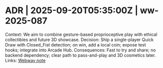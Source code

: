 # ADR | 2025-09-20T05:35:00Z | ww-2025-087

Context: We aim to combine gesture-based proprioceptive play with ethical collectibles and future 3D showcase.
Decision: Ship a single-player Quick Draw with Closed_Fist detection; on win, add a local coin; expose test hooks; integrate into Arcade Hub.
Consequences: Fast to try and share; no backend dependency; clear path to pass-and-play and 3D cosmetics later.
Links: [Webway note](../../../../scaffolds/webway_ww-2025-087_party_games_collectibles.md)
